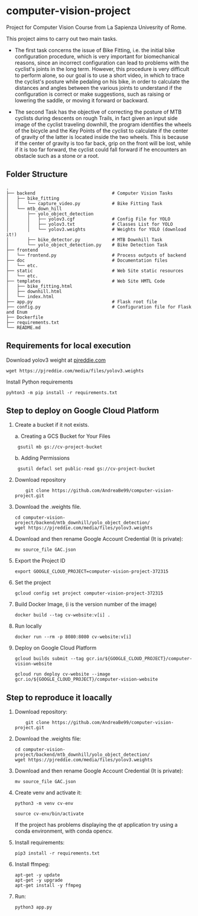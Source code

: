 # computer-vision-project
Project for Computer Vision Course from La Sapienza Univesrity of Rome.

This project aims to carry out two main tasks.

- The first task concerns the issue of Bike Fitting, i.e. the initial bike configuration procedure, which is very important for biomechanical reasons, since an incorrect configuration can lead to problems with the cyclist's joints in the long term.
However, this procedure is very difficult to perform alone, so our goal is to use a short video, in which to trace the cyclist's posture while pedaling on his bike, in order to calculate the distances and angles between the various joints to understand if the configuration is correct or make suggestions, such as raising or lowering the saddle, or moving it forward or backward.

- The second Task has the objective of correcting the posture of MTB cyclists during descents on rough Trails, in fact given an input side image of the cyclist traveling downhill, the program identifies the wheels of the bicycle and the Key Points of the cyclist to calculate if the center of gravity of the latter is located inside the two wheels. This is because if the center of gravity is too far back, grip on the front will be lost, while if it is too far forward, the cyclist could fall forward if he encounters an obstacle such as a stone or a root.


## Folder Structure

```
.
├── backend                             # Computer Vision Tasks
│   ├── bike_fitting        
│   │   └── capture_video.py            # Bike Fitting Task
│   └── mtb_down_hill       
│       ├── yolo_object_detection
│       │   ├── yolov3.cgf              # Config File for YOLO
│       │   ├── yolov3.txt              # Classes List for YOLO
│       │   └── yolov3.weights          # Weights for YOLO (download it!)
│       ├── bike_detector.py            # MTB Downhill Task
│       └── yolo_object_detection.py    # Bike Detection Task
├── frontend                            
│   └── frontend.py                     # Process outputs of backend
├── doc                                 # Documentation files
│   └── etc.
├── static                              # Web Site static resources
│   └── etc.
├── templates                           # Web Site HMTL Code
│   ├── bike_fitting.html
│   ├── downhill.html
│   └── index.html
├── app.py                              # Flask root file
├── config.py                           # Configuration file for Flask and Enum
├── Dockerfile
├── requirements.txt
└── README.md
```

## Requirements for local execution

Download yolov3 weight at [pjreddie.com](https://pjreddie.com/media/files/yolov3.weights)

    wget https://pjreddie.com/media/files/yolov3.weights

Install Python requirements

    pyhton3 -m pip install -r requirements.txt

## Step to deploy on Google Cloud Platform

1. Create a bucket if it not exists.

    a. Creating a GCS Bucket for Your Files

        gsutil mb gs://cv-project-bucket

    b. Adding Permissions

        gsutil defacl set public-read gs://cv-project-bucket

2. Download repository
    ```
        git clone https://github.com/AndreaBe99/computer-vision-project.git 
    ```

3. Download the .weights file.
    ```
    cd computer-vision-project/backend/mtb_downhill/yolo_object_detection/
    wget https://pjreddie.com/media/files/yolov3.weights
    ```

4. Download and then rename Google Account Credential  (It is private):

    ```
    mv source_file GAC.json
    ```

5. Export the Project ID
    ```
    export GOOGLE_CLOUD_PROJECT=computer-vision-project-372315
    ```

6. Set the project
    ```
    gcloud config set project computer-vision-project-372315
    ```

7. Build Docker Image, (i is the version number of the image)
    ```
    docker build --tag cv-website:v[i] .
    ```

8. Run locally
    ```
    docker run --rm -p 8080:8080 cv-website:v[i]
    ```

9. Deploy on Google Cloud Platform

    ```
    gcloud builds submit --tag gcr.io/${GOOGLE_CLOUD_PROJECT}/computer-vision-website

    gcloud run deploy cv-website --image gcr.io/${GOOGLE_CLOUD_PROJECT}/computer-vision-website
    ```

## Step to reproduce it loacally

1. Download repository:
    ```
        git clone https://github.com/AndreaBe99/computer-vision-project.git 
    ```

2. Download the .weights file:
    ```
    cd computer-vision-project/backend/mtb_downhill/yolo_object_detection/
    wget https://pjreddie.com/media/files/yolov3.weights
    ```

3. Download and then rename Google Account Credential  (It is private):
    ```
    mv source_file GAC.json
    ```

4. Create venv and activate it:
    ```
    python3 -m venv cv-env

    source cv-env/bin/activate
    ```
    If the project has problems displaying the *qt* application try using a conda environment, with conda opencv.

5. Install requirements:
    ```
    pip3 install -r requirements.txt
    ```

6. Install ffmpeg:
    ```
    apt-get -y update
    apt-get -y upgrade
    apt-get install -y ffmpeg
    ```

7. Run:
    ```
    python3 app.py
    ```